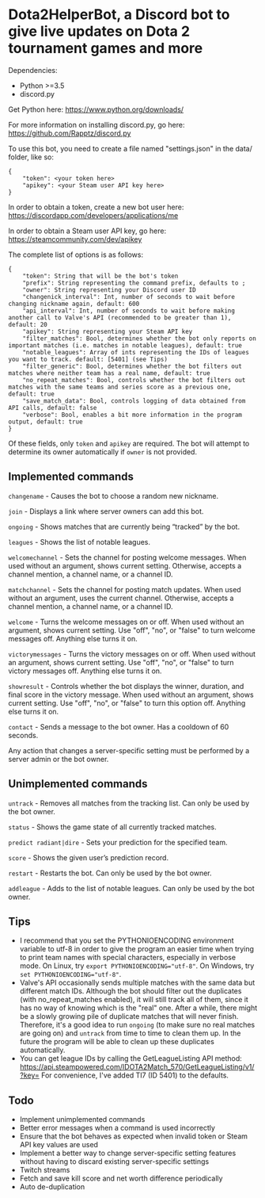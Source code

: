 # Dota2HelperBot, a Discord bot to give live updates on Dota 2 tournament games and more

Dependencies:
* Python >=3.5
* discord.py

Get Python here: https://www.python.org/downloads/

For more information on installing discord.py, go here: https://github.com/Rapptz/discord.py

To use this bot, you need to create a file named "settings.json" in the data/ folder, like so:

```
{
	"token": <your token here>
	"apikey": <your Steam user API key here>
}
```

In order to obtain a token, create a new bot user here: https://discordapp.com/developers/applications/me

In order to obtain a Steam user API key, go here: https://steamcommunity.com/dev/apikey

The complete list of options is as follows:
```
{
	"token": String that will be the bot's token
	"prefix": String representing the command prefix, defaults to ;
	"owner": String representing your Discord user ID
	"changenick_interval": Int, number of seconds to wait before changing nickname again, default: 600
	"api_interval": Int, number of seconds to wait before making another call to Valve's API (recommended to be greater than 1), default: 20
	"apikey": String representing your Steam API key
	"filter_matches": Bool, determines whether the bot only reports on important matches (i.e. matches in notable leagues), default: true
	"notable_leagues": Array of ints representing the IDs of leagues you want to track. default: [5401] (see Tips)
	"filter_generic": Bool, determines whether the bot filters out matches where neither team has a real name, default: true
	"no_repeat_matches": Bool, controls whether the bot filters out matches with the same teams and series score as a previous one, default: true
	"save_match_data": Bool, controls logging of data obtained from API calls, default: false
	"verbose": Bool, enables a bit more information in the program output, default: true
}
```

Of these fields, only `token` and `apikey` are required. The bot will attempt to determine its owner automatically if `owner` is not provided.

## Implemented commands

`changename` - Causes the bot to choose a random new nickname.

`join` - Displays a link where server owners can add this bot.

`ongoing` - Shows matches that are currently being “tracked” by the bot.

`leagues` - Shows the list of notable leagues.

`welcomechannel` - Sets the channel for posting welcome messages. When used without an argument, shows current setting. Otherwise, accepts a channel mention, a channel name, or a channel ID.

`matchchannel` - Sets the channel for posting match updates. When used without an argument, uses the current channel. Otherwise, accepts a channel mention, a channel name, or a channel ID.

`welcome` - Turns the welcome messages on or off. When used without an argument, shows current setting. Use "off", "no", or "false" to turn welcome messages off. Anything else turns it on.

`victorymessages` - Turns the victory messages on or off. When used without an argument, shows current setting. Use "off", "no", or "false" to turn victory messages off. Anything else turns it on.

`showresult` - Controls whether the bot displays the winner, duration, and final score in the victory message. When used without an argument, shows current setting. Use "off", "no", or "false" to turn this option off. Anything else turns it on.

`contact` - Sends a message to the bot owner. Has a cooldown of 60 seconds.

Any action that changes a server-specific setting must be performed by a server admin or the bot owner.

## Unimplemented commands

`untrack` - Removes all matches from the tracking list. Can only be used by the bot owner.

`status` - Shows the game state of all currently tracked matches.

`predict radiant|dire` - Sets your prediction for the specified team.

`score` - Shows the given user’s prediction record.

`restart` - Restarts the bot. Can only be used by the bot owner.

`addleague` - Adds to the list of notable leagues. Can only be used by the bot owner.

## Tips

* I recommend that you set the PYTHONIOENCODING environment variable to utf-8 in order to give the program an easier time when trying to print team names with special characters, especially in verbose mode. On Linux, try `export PYTHONIOENCODING="utf-8"`. On Windows, try `set PYTHONIOENCODING="utf-8"`.
* Valve's API occasionally sends multiple matches with the same data but different match IDs. Although the bot should filter out the duplicates (with no_repeat_matches enabled), it will still track all of them, since it has no way of knowing which is the "real" one. After a while, there might be a slowly growing pile of duplicate matches that will never finish. Therefore, it's a good idea to run `ongoing` (to make sure no real matches are going on) and `untrack` from time to time to clean them up. In the future the program will be able to clean up these duplicates automatically.
* You can get league IDs by calling the GetLeagueListing API method: https://api.steampowered.com/IDOTA2Match_570/GetLeagueListing/v1/?key= For convenience, I've added TI7 (ID 5401) to the defaults.

## Todo

* Implement unimplemented commands
* Better error messages when a command is used incorrectly
* Ensure that the bot behaves as expected when invalid token or Steam API key values are used
* Implement a better way to change server-specific setting features without having to discard existing server-specific settings
* Twitch streams
* Fetch and save kill score and net worth difference periodically
* Auto de-duplication
